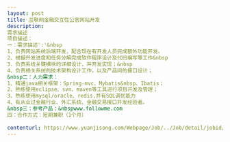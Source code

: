 ```yaml
---                
layout: post       
title: 互联网金融交互性公官网站开发           
description: 
需求描述
项目描述：一：需求描述':'&nbsp1、负责网站系统后端开发，配合现在有开发人员完成额外功能开发。2、根据开发进度和任务分解完成软件程序设计及代码编写等工作&nbsp3．负责系统关键模块的详细设计，并开发实现；&nbsp4、负责相关系统的技术架构设计工作，以及产品间的接口设计；&nbsp二：人力需求：1、精通java相关框架：Spring-mvc、Mybatis&nbsp、Ibatis；2、熟练使用eclipse、svn、maven等工具进行项目开发及管理；3、熟练使用mysql/oracle、redis,并有SQL调优能力4、有从业过金融行业、外汇系统、金融交易接口开发经验者。&nbsp三：参考产品：&nbspwww.followme.com四：合作方式：短期兼职（1个月）
     
contenturl: https://www.yuanjisong.com/Webpage/Job/../Job/detail/jobid/101478      
---                 
```

